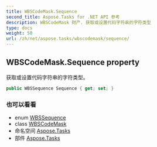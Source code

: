 ```yaml
---
title: WBSCodeMask.Sequence
second_title: Aspose.Tasks for .NET API 参考
description: WBSCodeMask 财产. 获取或设置代码字符串的字符类型
type: docs
weight: 50
url: /zh/net/aspose.tasks/wbscodemask/sequence/
---
```

## WBSCodeMask.Sequence property

获取或设置代码字符串的字符类型。

```csharp
public WBSSequence Sequence { get; set; }
```

### 也可以看看

* enum [WBSSequence](../../wbssequence/)
* class [WBSCodeMask](../)
* 命名空间 [Aspose.Tasks](../../wbscodemask/)
* 部件 [Aspose.Tasks](../../../)


